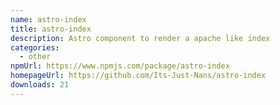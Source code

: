 ```yaml
---
name: astro-index
title: astro-index
description: Astro component to render a apache like index
categories:
  - other
npmUrl: https://www.npmjs.com/package/astro-index
homepageUrl: https://github.com/Its-Just-Nans/astro-index
downloads: 21
---
```

